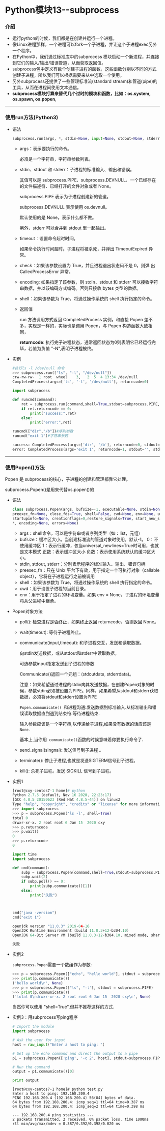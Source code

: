 # Python模块13--subprocess

### 介绍

+ 运行python的时候，我们都是在创建并运行一个进程。
+ 像Linux进程那样，一个进程可以fork一个子进程，并让这个子进程exec另外一个程序。
+ 在Python中，我们通过标准库中的subprocess 模块启动一个新进程，并连接到它们的输入/输出/错误管道，从而获取返回值。
+ subprocess包中定义有数个创建子进程的函数，这些函数分别以不同的方式创建子进程，所以我们可以根据需要来从中选取一个使用。
+ 另外subprocess还提供了一些管理标准流(standard stream)和管道(pipe)的工具，从而在进程间使用文本通信。
+ **subprocess模块打算来替代几个过时的模块和函数，比如：os.system, os.spawn, os.popen**,

---

### 使用run方法(Python3)

+ 语法

  ```python
  subprocess.run(args, *, stdin=None, input=None, stdout=None, stderr=None, capture_output=False, shell=False, cwd=None, timeout=None, check=False, encoding=None, errors=None, text=None, env=None, universal_newlines=None)
  ```

  - args：表示要执行的命令。

    必须是一个字符串，字符串参数列表。

  - stdin、stdout 和 stderr：子进程的标准输入、输出和错误。

    其值可以是 subprocess.PIPE、subprocess.DEVNULL、一个已经存在的文件描述符、已经打开的文件对象或者 None。

    subprocess.PIPE 表示为子进程创建新的管道。

    subprocess.DEVNULL 表示使用 os.devnull。

    默认使用的是 None，表示什么都不做。

    另外，stderr 可以合并到 stdout 里一起输出。

  - timeout：设置命令超时时间。

    如果命令执行时间超时，子进程将被杀死，并弹出 TimeoutExpired 异常。

  - check：如果该参数设置为 True，并且进程退出状态码不是 0，则弹 出 CalledProcessError 异常。

  - encoding: 如果指定了该参数，则 stdin、stdout 和 stderr 可以接收字符串数据，并以该编码方式编码。否则只接收 bytes 类型的数据。

  - shell：如果该参数为 True，将通过操作系统的 shell 执行指定的命令。

  - 返回值

    run 方法调用方式返回 CompletedProcess 实例，和直接 Popen 差不多，实现是一样的，实际也是调用 Popen，与 Popen 构造函数大致相同，

    **returncode**: 执行完子进程状态，通常返回状态为0则表明它已经运行完毕，若值为负值 "-N",表明子进程被终。

+ 实例

  ```python
  #执行ls -l /dev/null 命令
  >>> subprocess.run(["ls", "-l", "/dev/null"])
  crw-rw-rw-  1 root  wheel    3,   2  5  4 13:34 /dev/null
  CompletedProcess(args=['ls', '-l', '/dev/null'], returncode=0)
  ```

  ```python
  import subprocess
  
  def runcmd(command):
      ret = subprocess.run(command,shell=True,stdout=subprocess.PIPE,stderr=subprocess.PIPE,encoding="utf-8",timeout=1)
      if ret.returncode == 0:
          print("success:",ret)
      else:
          print("error:",ret)
  
  runcmd(["dir","/b"])#序列参数
  runcmd("exit 1")#字符串参数
  ```

  ```python
  success: CompletedProcess(args=['dir', '/b'], returncode=0, stdout='.idea\n.vs\nargs_Study.py\nargs_Study2.py\nclient.py\ncount_study.py\ndictionary_test.py\nencode_decode_study.py\nfind_study.py\nintersection_study.py\nIOselect_client.py\nIOselect_server.py\niscapitalize.py\nisupper.py\njoin_test.py\nkwargs_study.py\nlist_test.py\nlocals_test.py\nmain.py\nmaketrans.py\npool_study.py\nprint_format.py\nprocess_study.py\nreload_study.py\nremove_test.py\nres_test.py\nre_Study.py\nselect_client1.py\nselect_client2.py\nselect_client3.py\nselect_server.py\nserver.py\nset_study.py\nsplit_study.py\nstring_study.py\nstrip_test.py\nstr_to_list.py\ntest.py\ntime_test.py\ntranslate_study.py\nupper.py\nvenv\nzip_test.py\n__pycache__\n', stderr='')
  error: CompletedProcess(args='exit 1', returncode=1, stdout='', stderr='')
  ```

---

### 使用Popen()方法

Popen 是 subprocess的核心，子进程的创建和管理都靠它处理。

subprocess.Popen()是用来代替os.popen()的

+ 语法

  ```python
  class subprocess.Popen(args, bufsize=-1, executable=None, stdin=None, stdout=None, stderr=None, 
  preexec_fn=None, close_fds=True, shell=False, cwd=None, env=None, universal_newlines=False, 
  startupinfo=None, creationflags=0,restore_signals=True, start_new_session=False, pass_fds=(),
  *, encoding=None, errors=None)
  ```

  - args：shell命令，可以是字符串或者序列类型（如：list，元组）
  - bufsize：缓冲区大小。当创建标准流的管道对象时使用，默认-1。
    0：不使用缓冲区
    1：表示行缓冲，仅当universal_newlines=True时可用，也就是文本模式
    正数：表示缓冲区大小
    负数：表示使用系统默认的缓冲区大小。
  - stdin, stdout, stderr：分别表示程序的标准输入、输出、错误句柄
  - preexec_fn：只在 Unix 平台下有效，用于指定一个可执行对象（callable object），它将在子进程运行之前被调用
  - shell：如果该参数为 True，将通过操作系统的 shell 执行指定的命令。
  - cwd：用于设置子进程的当前目录。
  - env：用于指定子进程的环境变量。如果 env = None，子进程的环境变量将从父进程中继承。

+ Popen对象方法

  - poll(): 检查进程是否终止，如果终止返回 returncode，否则返回 None。

  - wait(timeout): 等待子进程终止。

  - communicate(input,timeout): 和子进程交互，发送和读取数据。

    向stdin发送数据，或从stdout和stderr中读取数据。

    可选参数input指定发送到子进程的参数

    Communicate()返回一个元组：(stdoutdata, stderrdata)。

    注意：如果希望通过进程的stdin向其发送数据，在创建Popen对象的时候，参数stdin必须被设置为PIPE。同样，如果希望从stdout和stderr获取数据，必须将stdout和stderr设置为PIPE

    `Popen.communicate() `和进程沟通:发送数据到标准输入.从标准输出和错误读取数据直到遇到结束符.等待进程结束.

    输入参数应该是一个字符串,以传递给子进程,如果没有数据的话应该是`None`.

    基本上,当你用` communicate()`函数的时候意味着你要执行命令了.

  - send_signal(singnal): 发送信号到子进程 。

  - terminate(): 停止子进程,也就是发送SIGTERM信号到子进程。

  - kill(): 杀死子进程。发送 SIGKILL 信号到子进程。

+ 实例1

  ```python
  [root@cxy-centos7-1 home]# python
  Python 2.7.5 (default, Nov 16 2020, 22:23:17) 
  [GCC 4.8.5 20150623 (Red Hat 4.8.5-44)] on linux2
  Type "help", "copyright", "credits" or "license" for more information.
  >>> import subprocess
  >>> p = subprocess.Popen('ls -l', shell=True)
  total 0
  drwxr-xr-x. 2 root root 6 Jan 15  2020 cxy
  >>> p.returncode
  >>> p.wait()
  0
  >>> p.returncode
  0
  ```

  ```python
  import time
  import subprocess
  
  def cmd(command):
      subp = subprocess.Popen(command,shell=True,stdout=subprocess.PIPE,stderr=subprocess.PIPE,encoding="utf-8")
      subp.wait(2)
      if subp.poll() == 0:
          print(subp.communicate()[1])
      else:
          print("失败")
  
  
  
  cmd("java -version")
  cmd("exit 1")
  ```

  ```python
  openjdk version "11.0.3" 2019-04-16
  OpenJDK Runtime Environment (build 11.0.3+12-b304.10)
  OpenJDK 64-Bit Server VM (build 11.0.3+12-b304.10, mixed mode, sharing)
  
  失败
  ```

+ 实例2

  `subprocess.Popen`需要一个数组作为参数:

  ```python
  >>> p = subprocess.Popen(["echo", "hello world"], stdout = subprocess.PIPE)
  >>> print(p.communicate())
  ('hello world\n', None)
  >>> p = subprocess.Popen(["ls", "-l"], stdout = subprocess.PIPE)
  >>> print(p.communicate())
  ('total 0\ndrwxr-xr-x. 2 root root 6 Jan 15  2020 cxy\n', None)
  ```

  当然你可以使用 "shell=True",但并不推荐这样的方式.

+ 实例3：用subprocess写ping程序

  ```python
  # Import the module
  import subprocess
  
  # Ask the user for input
  host = raw_input("Enter a host to ping: ")    
  
  # Set up the echo command and direct the output to a pipe
  p1 = subprocess.Popen(['ping', '-c 2', host], stdout=subprocess.PIPE)
  
  # Run the command
  output = p1.communicate()[0]
  
  print output
  ```

  ```shell
  [root@cxy-centos7-1 home]# python test.py 
  Enter a host to ping: 192.168.200.4
  PING 192.168.200.4 (192.168.200.4) 56(84) bytes of data.
  64 bytes from 192.168.200.4: icmp_seq=1 ttl=64 time=0.387 ms
  64 bytes from 192.168.200.4: icmp_seq=2 ttl=64 time=0.398 ms
  
  --- 192.168.200.4 ping statistics ---
  2 packets transmitted, 2 received, 0% packet loss, time 1000ms
  rtt min/avg/max/mdev = 0.387/0.392/0.398/0.020 ms
  ```

  

